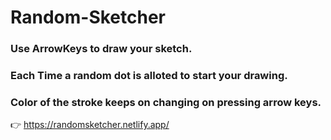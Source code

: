 # Random-Sketcher

### Use ArrowKeys to draw your sketch.
### Each Time a random dot is alloted to start your drawing.
### Color of the stroke keeps on changing on pressing arrow keys.

👉
https://randomsketcher.netlify.app/
